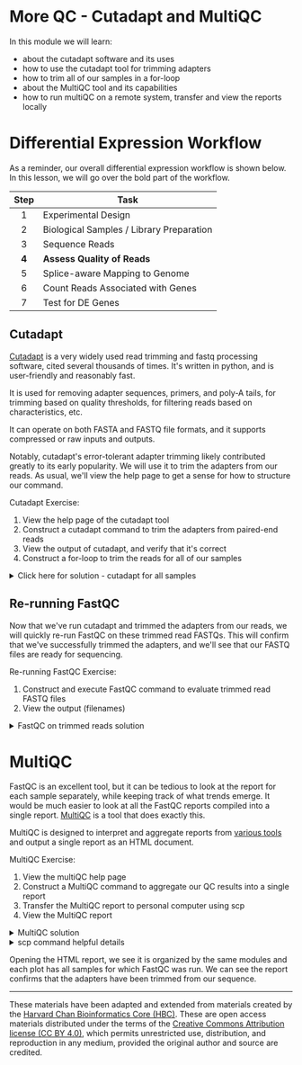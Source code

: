 # More QC - Cutadapt and MultiQC

In this module we will learn:
* about the cutadapt software and its uses
* how to use the cutadapt tool for trimming adapters
* how to trim all of our samples in a for-loop
* about the MultiQC tool and its capabilities
* how to run multiQC on a remote system, transfer and view the reports locally

# Differential Expression Workflow

As a reminder, our overall differential expression workflow is shown below. In this lesson, we will go over the bold part of the workflow.

| Step | Task |
| :--: | ---- |
| 1 | Experimental Design |
| 2 | Biological Samples / Library Preparation |
| 3 | Sequence Reads |
| **4** | **Assess Quality of Reads** |
| 5 | Splice-aware Mapping to Genome |
| 6 | Count Reads Associated with Genes |
| 7 | Test for DE Genes |

## Cutadapt

[Cutadapt](https://cutadapt.readthedocs.io/en/stable/) is a very widely used read trimming and fastq processing software, cited several thousands of times. It's written in python, and is user-friendly and reasonably fast.

It is used for removing adapter sequences, primers, and poly-A tails, for trimming based on quality thresholds, for filtering reads based on characteristics, etc.

It can operate on both FASTA and FASTQ file formats, and it supports compressed or raw inputs and outputs.

Notably, cutadapt's error-tolerant adapter trimming likely contributed greatly to its early popularity. We will use it to trim the adapters from our reads. As usual, we'll view the help page to get a sense for how to structure our command.

Cutadapt Exercise:

1. View the help page of the cutadapt tool
2. Construct a cutadapt command to trim the adapters from paired-end reads
3. View the output of cutadapt, and verify that it's correct
4. Construct a for-loop to trim the reads for all of our samples

<details>
<summary>Click here for solution - cutadapt for all samples</summary>

```
SAMPLE=sample_01
cutadapt -a AGATCGGAAGAG -A AGATCGGAAGAG -o out_trimmed/${SAMPLE}_R1.trimmed.fastq.gz -p out_trimmed/${SAMPLE}_R2.trimmed.fastq.gz reads/${SAMPLE}_R1.fastq.gz
reads/${SAMPLE}_R2.fastq.gz

SAMPLE=sample_02
cutadapt -a AGATCGGAAGAG -A AGATCGGAAGAG -o out_trimmed/${SAMPLE}_R1.trimmed.fastq.gz -p out_trimmed/${SAMPLE}_R2.trimmed.fastq.gz reads/${SAMPLE}_R1.fastq.gz
reads/${SAMPLE}_R2.fastq.gz

SAMPLE=sample_03
cutadapt -a AGATCGGAAGAG -A AGATCGGAAGAG -o out_trimmed/${SAMPLE}_R1.trimmed.fastq.gz -p out_trimmed/${SAMPLE}_R2.trimmed.fastq.gz reads/${SAMPLE}_R1.fastq.gz
reads/${SAMPLE}_R2.fastq.gz

SAMPLE=sample_04
cutadapt -a AGATCGGAAGAG -A AGATCGGAAGAG -o out_trimmed/${SAMPLE}_R1.trimmed.fastq.gz -p out_trimmed/${SAMPLE}_R2.trimmed.fastq.gz reads/${SAMPLE}_R1.fastq.gz
reads/${SAMPLE}_R2.fastq.gz
```

</details>

## Re-running FastQC

Now that we've run cutadapt and trimmed the adapters from our reads, we will quickly re-run FastQC on these trimmed read FASTQs. This will confirm that we've successfully trimmed the adapters, and we'll see that our FASTQ files are ready for sequencing.

Re-running FastQC Exercise:

1. Construct and execute FastQC command to evaluate trimmed read FASTQ files
2. View the output (filenames)


<details>
<summary>FastQC on trimmed reads solution</summary>

```
fastqc -o out_fastqc_trimmed out_trimmed/*.fastq.gz
```

</details>

# MultiQC

FastQC is an excellent tool, but it can be tedious to look at the report for each sample separately, while keeping track of what trends emerge. It would be much easier to look at all the FastQC reports compiled into a single report. [MultiQC](https://multiqc.info/) is a tool that does exactly this.

MultiQC is designed to interpret and aggregate reports from [various tools](https://multiqc.info/#supported-tools) and output a single report as an HTML document.

MultiQC Exercise:

1. View the multiQC help page
2. Construct a MultiQC command to aggregate our QC results into a single report
3. Transfer the MultiQC report to personal computer using scp
4. View the MultiQC report

<details>
<summary>MultiQC solution</summary>

```
multiqc --outdir out_multiqc out_fastqc_trimmed/
```

</details>


<details>
<summary>scp command helpful details</summary>

Make sure you're running scp on your **local** computer, requesting a file from the **remote** computer we were just using.

scp command format, with the address for AWS remote

```
# Usage: scp source destination
scp <username>@50.17.210.255:~/example_data/out_multiqc/multiqc_report.html ~/rsd-workshop/
```

</details>

Opening the HTML report, we see it is organized by the same modules and each plot has all samples for which FastQC was run. We can see the report confirms that the adapters have been trimmed from our sequence.

---

These materials have been adapted and extended from materials created by the [Harvard Chan Bioinformatics Core (HBC)](http://bioinformatics.sph.harvard.edu/). These are open access materials distributed under the terms of the [Creative Commons Attribution license (CC BY 4.0)](http://creativecommons.org/licenses/by/4.0/), which permits unrestricted use, distribution, and reproduction in any medium, provided the original author and source are credited.

